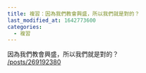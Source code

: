 ```yaml
---
title: 複習：因為我們教會興盛，所以我們就是對的？
last_modified_at: 1642773600
categories:
  - 複習
---
```


<p>因為我們教會興盛，所以我們就是對的？<br>
<a href="/posts/269192380" target="_blank">/posts/269192380</a></p>

<p>&nbsp;</p>


